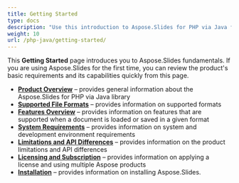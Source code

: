 ```yaml
---
title: Getting Started
type: docs
description: "Use this introduction to Aspose.Slides for PHP via Java fundamentals to start realizing the value of Aspose.Slides for your business."
weight: 10
url: /php-java/getting-started/
---
```


This **Getting Started** page introduces you to Aspose.Slides fundamentals. If you are using Aspose.Slides for the first time, you can review the product's basic requirements and its capabilities quickly from this page.

- [**Product Overview**](/slides/php-java/product-overview/) – provides general information about the Aspose.Slides for PHP via Java library
- [**Supported File Formats**](/slides/php-java/supported-file-formats/) – provides information on supported formats
- [**Features Overview**](/slides/php-java/features-overview/) – provides information on features that are supported when a document is loaded or saved in a given format
- [**System Requirements**](/slides/php-java/system-requirements/) – provides information on system and development environment requirements
- [**Limitations and API Differences**](/slides/php-java/limitations-and-api-differences/) – provides information on the product limitations and API differences
- [**Licensing and Subscription**](/slides/php-java/licensing) – provides information on applying a license and using multiple Aspose products
- [**Installation**](/slides/php-java/installation/) – provides information on installing Aspose.Slides.

